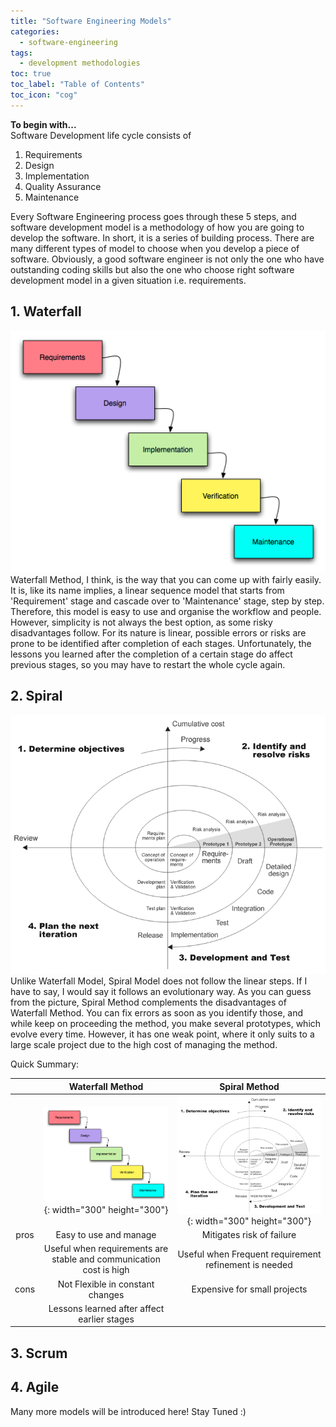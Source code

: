 ```yaml
---
title: "Software Engineering Models"
categories:
  - software-engineering
tags:
  - development methodologies
toc: true
toc_label: "Table of Contents"
toc_icon: "cog"
---
```

**To begin with...**  
Software Development life cycle consists of
1. Requirements
2. Design
3. Implementation
4. Quality Assurance
5. Maintenance

Every Software Engineering process goes through these 5 steps, 
and software development model is a methodology of how you are going to develop the software. In short, it is a series of building process.
There are many different types of model to choose when you develop a piece of software.
Obviously, a good software engineer is not only the one who have outstanding coding skills 
but also the one who choose right software development model in a given situation i.e. requirements.


## 1. Waterfall
![waterfall](/images/sw_eng_models/waterfall.png)  
Waterfall Method, I think, is the way that you can come up with fairly easily. It is, like its name implies, a linear sequence model
that starts from 'Requirement' stage and cascade over to 'Maintenance' stage, step by step.
Therefore, this model is easy to use and organise the workflow and people.
However, simplicity is not always the best option, as some risky disadvantages follow.
For its nature is linear, possible errors or risks are prone to be identified after completion of each stages.
Unfortunately, the lessons you learned after the completion of a certain stage do affect previous stages, so you may have to restart the whole cycle again.

## 2. Spiral
![spiral](/images/sw_eng_models/spiral.png)  
Unlike Waterfall Model, Spiral Model does not follow the linear steps. If I have to say, I would say it follows an evolutionary way.
As you can guess from the picture, Spiral Method complements the disadvantages of Waterfall Method.
You can fix errors as soon as you identify those, and while keep on proceeding the method, you make several prototypes, which evolve every time.
However, it has one weak point, where it only suits to a large scale project due to the high cost of managing the method.  

Quick Summary:

|      |                          Waterfall Method                          |                     Spiral Method                     |
|:----:|:------------------------------------------------------------------:|:-----------------------------------------------------:|
|      | ![waterfall](/images/sw_eng_models/waterfall.png){: width="300" height="300"}   |   ![spiral](/images/sw_eng_models/spiral.png){: width="300" height="300"}  |
| pros |                       Easy to use and manage                       |                Mitigates risk of failure               |
|      | Useful when requirements are stable and communication cost is high | Useful when Frequent requirement refinement is needed |
| cons |                   Not Flexible in constant changes                 |              Expensive for small projects             |
|      |             Lessons learned after affect earlier stages            |                                                       |


## 3. Scrum


## 4. Agile



Many more models will be introduced here! Stay Tuned :)